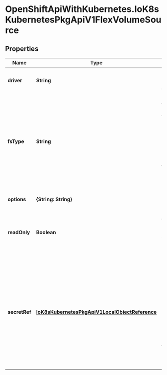 # OpenShiftApiWithKubernetes.IoK8sKubernetesPkgApiV1FlexVolumeSource

## Properties
Name | Type | Description | Notes
------------ | ------------- | ------------- | -------------
**driver** | **String** | Driver is the name of the driver to use for this volume. | 
**fsType** | **String** | Filesystem type to mount. Must be a filesystem type supported by the host operating system. Ex. \&quot;ext4\&quot;, \&quot;xfs\&quot;, \&quot;ntfs\&quot;. The default filesystem depends on FlexVolume script. | [optional] 
**options** | **{String: String}** | Optional: Extra command options if any. | [optional] 
**readOnly** | **Boolean** | Optional: Defaults to false (read/write). ReadOnly here will force the ReadOnly setting in VolumeMounts. | [optional] 
**secretRef** | [**IoK8sKubernetesPkgApiV1LocalObjectReference**](IoK8sKubernetesPkgApiV1LocalObjectReference.md) | Optional: SecretRef is reference to the secret object containing sensitive information to pass to the plugin scripts. This may be empty if no secret object is specified. If the secret object contains more than one secret, all secrets are passed to the plugin scripts. | [optional] 


